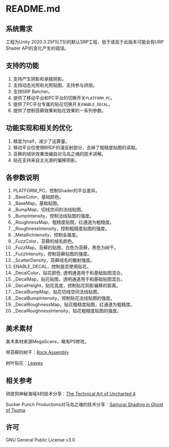 # README.md

## 系统需求

工程为Unity 2020.3.25f1(LTS)的默认SRP工程，低于或高于此版本可能会有URP Shader API的变化产生的错误。

## 支持的功能

1. 支持产生阴影和承接阴影。
2. 支持动态光照和光照贴图，支持参与烘焙。
3. 支持SRP Batcher。
4. 提供了移动平台和PC平台的切换开关`PLATFORM_PC`。
5. 提供了PC平台专属的贴花切换开关`ENABLE_DECAL`。
6. 提供了控制苔藓效果和贴花效果的一系列参数。

## 功能实现和相关的优化

1. 精度为half，减少了运算量。
2. 移动平台仅使用BRDF的漫反射部分，去掉了粗糙度贴图的读取。
3. 苔藓的绒状效果改编自对马岛之魂的技术讲解。
4. 贴花支持来自主光源的偏移阴影。

## 各参数说明

1. PLATFORM_PC，控制Shader的平台差异。
2. _BaseColor，基础颜色。
3. _BaseMap，基础贴图。
4. _BumpMap，切线空间的法线贴图。
5. _BumpIntensity，控制法线贴图的强度。
6. _RoughnessMap，粗糙度贴图，红通道为粗糙度。
7. _RoughnessIntensity，控制粗糙度贴图的强度。
9. _MetallicIntensity，控制金属度。
10. _FuzzColor，苔藓的绒毛颜色。
11. _FuzzMap，苔藓的贴图，白色为苔藓，黑色为树干。
12. _FuzzIntensity，控制苔藓贴图的强度。
13. _ScatterDensity，苔藓绒毛的散射强度。
14. ENABLE_DECAL，控制是否使用贴花。
15. _DecalColor，贴花颜色, 透明通道用于和基础贴图混合。
16. _DecalMap，贴花贴图，透明通道用于和基础贴图混合。
17. _DecalHeight，贴花高度，控制贴花阴影偏移的距离。
18. _DecalBumpMap，贴花切线空间法线贴图。
19. _DecalBumpIntensity，控制贴花法线贴图的强度。
20. _DecalRoughnessMap，贴花粗糙度贴图，红通道为粗糙度。
21. _DecalRoughnessIntensity，贴花粗糙度贴图的强度。

## 美术素材

美术素材来源MegaScans，略有PS修改。

带苔藓的树干：[Rock Assembly](https://quixel.com/megascans/home?assetId=titfbczfa)

树叶贴花：[Leaves](https://quixel.com/megascans/home?assetId=vfsdabyh)

## 相关参考

顽皮狗神秘海域4的技术分享：[The Technical Art of Uncharted 4](http://advances.realtimerendering.com/other/2016/naughty_dog/)

Sucker Punch Productions对马岛之魂的技术分享：[Samurai Shading in Ghost of Tsuma](https://blog.selfshadow.com/publications/s2020-shading-course/patry/slides/index.html)

## 许可

GNU General Public License v3.0
